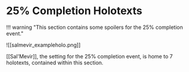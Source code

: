 # 25% Completion Holotexts

!!! warning "This section contains some spoilers for the 25% completion event."

![[salmevir_exampleholo.png]]

[[Sal'Mevir]], the setting for the 25% completion event, is home to 7 holotexts, contained within this section.
